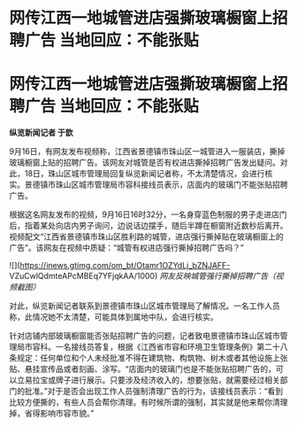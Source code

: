 # 网传江西一地城管进店强撕玻璃橱窗上招聘广告 当地回应：不能张贴

# 网传江西一地城管进店强撕玻璃橱窗上招聘广告 当地回应：不能张贴

**纵览新闻记者 于歆**

9月16日，有网友发布视频称，江西省景德镇市珠山区一城管进入一服装店，撕掉玻璃橱窗上贴的招聘广告。该网友对城管是否有权进店撕掉招聘广告发出疑问。对此，18日，珠山区城市管理局回复纵览新闻记者称，不太清楚情况，会进行核实。景德镇市珠山区城市管理局市容科接线员表示，店面内的玻璃门不能张贴招聘广告。

根据这名网友发布的视频，9月16日16时32分，一名身穿蓝色制服的男子走进店门后，指着某处向店内男子询问，边说话边摆手，随后半蹲在橱窗附近数秒后离开。视频配文“江西省景德镇市珠山区胜利路的城管，进店强行撕掉贴在玻璃橱窗上的广告”。该网友在视频中质疑：“城管有权进店强行撕掉招聘广告吗？”

![](https://inews.gtimg.com/om_bt/Otamr1OZYdLj_bZNJAFF-
VZuCwlQdmteAPcMBEq7YFjqkAA/1000) _网友反映城管强行撕掉招聘广告（视频截图）_

对此，纵览新闻记者联系到景德镇市珠山区城市管理局了解情况。一名工作人员称，此情况她不太清楚，可能具体到属地中队，会进行核实。

针对店铺内部玻璃橱窗能否张贴招聘广告的问题，记者致电景德镇市珠山区城市管理局市容科。一名接线员答复，根据《江西省市容和环境卫生管理条例》第二十八条规定：任何单位和个人未经批准不得在建筑物、构筑物、树木或者其他设施上张贴、悬挂宣传品或者刻画、涂写。“店面内的玻璃门也是不能张贴招聘广告的，可以立易拉宝或牌子进行展示。只要涉及经济收入的，想要张贴，就需要经过相关部门的批准。”对于是否会出现工作人员强制清理广告的行为，该接线员表示：“看到比较方便撕的，有些人员会帮你清理。有时候所谓的强制，其实就是他来帮你清理掉，省得影响市容市貌。”

